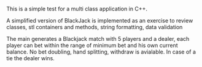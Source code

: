 This is a simple test for a multi class application in C++.

A simplified version of BlackJack is implemented as an exercise to review classes, stl containers and methods, string formatting, data validation

The main generates a Blackjack match with 5 players and a dealer, each player can bet within the range of minimum bet and his own current balance.
No bet doubling, hand splitting, withdraw is avialable.
In case of a tie the dealer wins.
